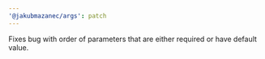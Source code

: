 ```yaml
---
'@jakubmazanec/args': patch
---
```


Fixes bug with order of parameters that are either required or have default value.
